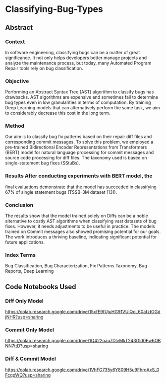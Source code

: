 # Classifying-Bug-Types
## Abstract
### Context 
In software engineering, classifying bugs can be a
matter of great significance. It not only helps developers better
manage projects and analyze the maintenance process, but today,
many Automated Program Repair tools rely on bug classification.

### Objective
Performing an Abstract Syntax Tree (AST) algorithm
to classify bugs has drawbacks. AST algorithms are expensive and
sometimes fail to determine bug types even in low granularities
in terms of computation. By training Deep Learning models that
can alternatively perform the same task, we aim to considerably
decrease this cost in the long term.

### Method
Our aim is to classify bug fix patterns based on
their repair diff files and corresponding commit messages. To
solve this problem, we employed a pre-trained Bidirectional
Encoder Representations from Transformers (BERT) model for
natural language processing for commit messages and source
code processing for diff files. The taxonomy used is based on
single-statement bug fixes (SStuBs).

### Results After conducting experiments with BERT model, the
final evaluations demonstrate that the model has succeeded in
classifying 67% of single statement bugs (TSSB-3M dataset [13]).

### Conclusion 
The results show that the model trained solely
on Diffs can be a noble alternative to costly AST algorithms
when classifying vast datasets of bug fixes. However, it needs
adjustments to be useful in practice. The models trained on
Commit messages also showed promising potential for our goals.
The work introduces a thriving baseline, indicating significant
potential for future applications.

### Index Terms
Bug Classification, Bug Characterization, Fix
Patterns Taxonomy, Bug Reports, Deep Learning

## Code Notebooks Used
### Diff Only Model
https://colab.research.google.com/drive/15xfE9fUjuHG91VUiQoL60afztOGdjNHR?usp=sharing

### Commit Only Model
https://colab.research.google.com/drive/1Q422oau7DlvMkT243Gld0Fw6OBNN7ttD?usp=sharing

### Diff & Commit Model
https://colab.research.google.com/drive/1VhFG735y6Y809H5u9FhrqAxS_0FcqpWQ?usp=sharing


